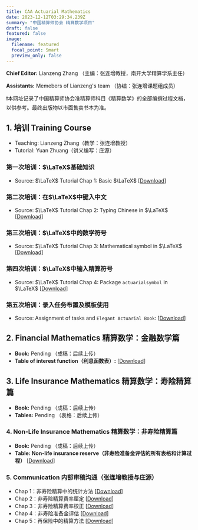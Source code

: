 ```yaml
---
title: CAA Actuarial Mathematics
date: 2023-12-12T03:29:34.239Z
summary: "中国精算师协会 精算数学项目"
draft: false
featured: false
image:
  filename: featured
  focal_point: Smart
  preview_only: false
---
```

<b>Chief Editor:</b> Lianzeng Zhang （主编：张连增教授，南开大学精算学系主任）

<b>Assistants:</b> Memebers of Lianzeng's team （协编：张连增课题组成员）

<p>&#10071;本网址记录了中国精算师协会准精算师科目《精算数学》的全部编撰过程文档，以供参考。最终出版物以市面售卖书本为准。</p>

## 1. 培训 Training Course
* Teaching: Lianzeng Zhang（教学：张连增教授）
* Tutorial: Yuan Zhuang（讲义编写：庄源）

### 第一次培训：$\LaTeX$基础知识
* Source: $\LaTeX$ Tutorial Chap 1: Basic $\LaTeX$ [[Download](https://lianzengzhang.xyz/uploads/CAA/LaTeX/LaTeX_Chap1.pdf)]

### 第二次培训：在$\LaTeX$中键入中文
* Source: $\LaTeX$ Tutorial Chap 2: Typing Chinese in $\LaTeX$ [[Download](https://lianzengzhang.xyz/uploads/CAA/LaTeX/LaTeX_Chap2.pdf)]

### 第三次培训：$\LaTeX$中的数学符号
* Source: $\LaTeX$ Tutorial Chap 3: Mathematical symbol in $\LaTeX$ [[Download](https://lianzengzhang.xyz/uploads/CAA/LaTeX/LaTeX_Chap3.pdf)]

### 第四次培训：$\LaTeX$中输入精算符号
* Source: $\LaTeX$ Tutorial Chap 4: Package $\texttt{actuarialsymbol}$ in $\LaTeX$ [[Download](https://lianzengzhang.xyz/uploads/CAA/LaTeX/LaTeX_Chap4.pdf)]

### 第五次培训：录入任务布置及模板使用
* Source: Assignment of tasks and $\texttt{Elegant Actuarial Book}$: [[Download](https://lianzengzhang.xyz/uploads/CAA/LaTeX/ElegantActuarialBook.pdf)]

## 2. Financial Mathematics 精算数学：金融数学篇
* <b>Book:</b> Pending （成稿：后续上传）
* <b>Table of interest function（利息函数表）:</b> [[Download](https://lianzengzhang.xyz/uploads/CAA/Interest_Theory/Interest_function.xlsx)]

## 3. Life Insurance Mathematics 精算数学：寿险精算篇
* <b>Book:</b> Pending （成稿：后续上传）
* <b>Tables:</b> Pending （表格：后续上传）

### 4. Non-Life Insurance Mathematics 精算数学：非寿险精算篇
* <b>Book:</b> Pending （成稿：后续上传）
* <b>Table: Non-life insurance reserve（非寿险准备金评估的所有表格和计算过程）</b> [[Download](https://lianzengzhang.xyz/uploads/CAA/Non_Life/Non_Life_reserve.xlsx)]

### 5. Communication 内部审稿沟通（张连增教授与庄源）
* Chap 1：非寿险精算中的统计方法 [[Download](https://lianzengzhang.xyz/uploads/CAA/Non_Life/Nonlife_revise_Ch1.pdf)]
* Chap 2：非寿险精算费率厘定 [[Download](https://lianzengzhang.xyz/uploads/CAA/Non_Life/Nonlife_revise_Ch2.pdf)]
* Chap 3：非寿险精算费率校正 [[Download](https://lianzengzhang.xyz/uploads/CAA/Non_Life/Nonlife_revise_Ch3.pdf)]
* Chap 4：非寿险准备金评估 [[Download](https://lianzengzhang.xyz/uploads/CAA/Non_Life/Nonlife_revise_Ch4.pdf)]
* Chap 5：再保险中的精算方法 [[Download](https://lianzengzhang.xyz/uploads/CAA/Non_Life/Nonlife_revise_Ch5.pdf)] 
